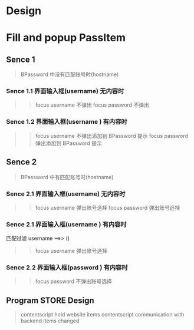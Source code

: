# Design

# Fill and popup PassItem

## Sence 1

> BPassword 中没有匹配账号时(hostname)

### Sence 1.1 界面输入框(username) 无内容时

> > focus username 不弹出
> > focus password 不弹出

### Sence 1.2 界面输入框(username ) 有内容时

> > focus username 不弹出添加到 BPassword 提示
> > focus password 弹出添加到 BPassword 提示

## Sence 2

> BPassword 中有匹配账号时(hostname)

### Sence 2.1 界面输入框(username) 无内容时

> > focus username 弹出账号选择
> > focus password 弹出账号选择

### Sence 2.1 界面输入框(username ) 有内容时

匹配过滤 username ==>> ()

> > focus username 弹出账号选择

### Sence 2.2 界面输入框(password ) 有内容时

> > focus password 不弹出账号选择

## Program STORE Design

> contentscript hold website items
> contentscript communication with backend items changed
